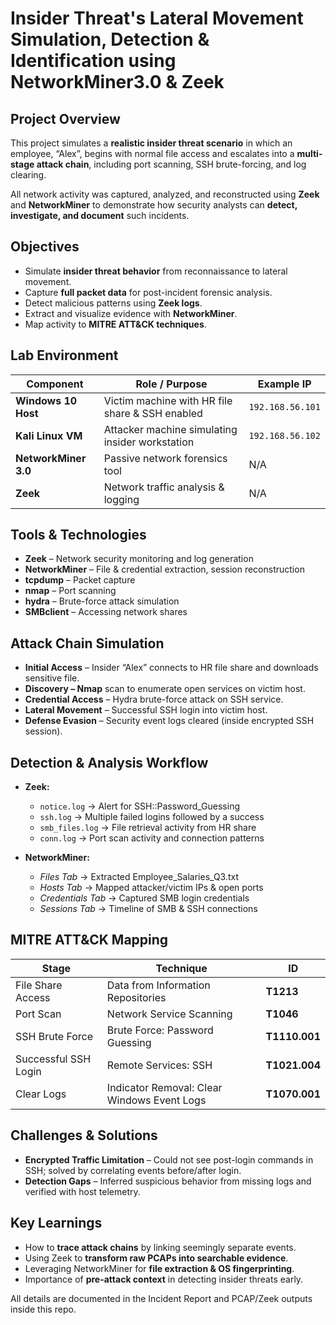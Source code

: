 # Insider Threat's Lateral Movement Simulation, Detection & Identification using NetworkMiner3.0 & Zeek

##  Project Overview

This project simulates a **realistic insider threat scenario** in which an employee, “Alex”, begins with normal file access and escalates into a **multi-stage attack chain**, including port scanning, SSH brute-forcing, and log clearing.

All network activity was captured, analyzed, and reconstructed using **Zeek** and **NetworkMiner** to demonstrate how security analysts can **detect, investigate, and document** such incidents.

##  Objectives

- Simulate **insider threat behavior** from reconnaissance to lateral movement.
- Capture **full packet data** for post-incident forensic analysis.
- Detect malicious patterns using **Zeek logs**.
- Extract and visualize evidence with **NetworkMiner**.
- Map activity to **MITRE ATT&CK techniques**.

##  Lab Environment

| Component            | Role / Purpose                                  | Example IP       |
| -------------------- | ----------------------------------------------- | ---------------- |
| **Windows 10 Host**  | Victim machine with HR file share & SSH enabled | `192.168.56.101` |
| **Kali Linux VM**    | Attacker machine simulating insider workstation | `192.168.56.102` |
| **NetworkMiner 3.0** | Passive network forensics tool                  | N/A              |
| **Zeek**             | Network traffic analysis & logging              | N/A              |


##  Tools & Technologies

- **Zeek** – Network security monitoring and log generation
- **NetworkMiner** – File & credential extraction, session reconstruction
- **tcpdump** – Packet capture
- **nmap** – Port scanning
- **hydra** – Brute-force attack simulation
- **SMBclient** – Accessing network shares

## Attack Chain Simulation

- **Initial Access** – Insider “Alex” connects to HR file share and downloads sensitive file.
- **Discovery – Nmap** scan to enumerate open services on victim host.
- **Credential Access** – Hydra brute-force attack on SSH service.
- **Lateral Movement** – Successful SSH login into victim host.
- **Defense Evasion** – Security event logs cleared (inside encrypted SSH session).

##  Detection & Analysis Workflow

- **Zeek:**

    - `notice.log` → Alert for SSH::Password_Guessing
    - `ssh.log` → Multiple failed logins followed by a success
    - `smb_files.log` → File retrieval activity from HR share
    - `conn.log` → Port scan activity and connection patterns

- **NetworkMiner:**

    - *Files Tab* → Extracted Employee_Salaries_Q3.txt
    - *Hosts Tab* → Mapped attacker/victim IPs & open ports
    - *Credentials Tab* → Captured SMB login credentials
    - *Sessions Tab* → Timeline of SMB & SSH connections

##  MITRE ATT&CK Mapping
 

| Stage                | Technique                                   | ID            |
| -------------------- | ------------------------------------------- | ------------- |
| File Share Access    | Data from Information Repositories          | **T1213**     |
| Port Scan            | Network Service Scanning                    | **T1046**     |
| SSH Brute Force      | Brute Force: Password Guessing              | **T1110.001** |
| Successful SSH Login | Remote Services: SSH                        | **T1021.004** |
| Clear Logs           | Indicator Removal: Clear Windows Event Logs | **T1070.001** |

##  Challenges & Solutions

- **Encrypted Traffic Limitation** – Could not see post-login commands in SSH; solved by correlating events before/after login.
- **Detection Gaps** – Inferred suspicious behavior from missing logs and verified with host telemetry.


##  Key Learnings

- How to **trace attack chains** by linking seemingly separate events.
- Using Zeek to **transform raw PCAPs into searchable evidence**.
- Leveraging NetworkMiner for **file extraction & OS fingerprinting**.
- Importance of **pre-attack context** in detecting insider threats early.

  

All details are documented in the Incident Report and PCAP/Zeek outputs inside this repo.
